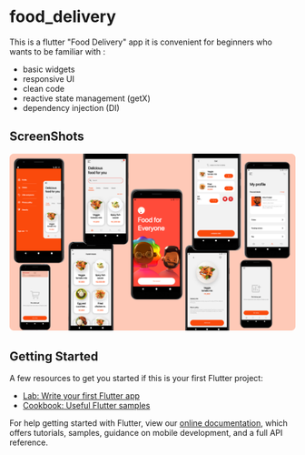 # food_delivery

This is a flutter "Food Delivery" app 
it is convenient for beginners who wants to be familiar with :
- basic widgets
- responsive UI
- clean code
- reactive state management (getX)
- dependency injection (DI)

## ScreenShots

![screenshot](assets/images/food_delivery_cover.png?raw=true "Title")

## Getting Started

A few resources to get you started if this is your first Flutter project:

- [Lab: Write your first Flutter app](https://flutter.dev/docs/get-started/codelab)
- [Cookbook: Useful Flutter samples](https://flutter.dev/docs/cookbook)

For help getting started with Flutter, view our
[online documentation](https://flutter.dev/docs), which offers tutorials,
samples, guidance on mobile development, and a full API reference.
